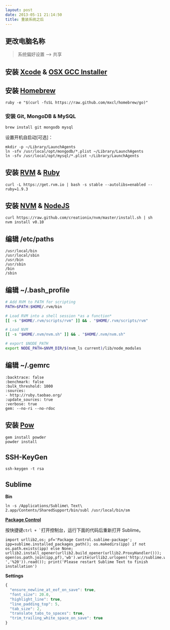 ```yaml
---
layout: post
date: 2013-05-11 21:14:50
title: 重装系统之后
---
```


## 更改电脑名称

> 系统偏好设置 --&gt; 共享

## 安装 [Xcode](http://itunes.apple.com/us/app/xcode/id497799835) &amp; [OSX GCC Installer](https://github.com/kennethreitz/osx-gcc-installer)

## 安装 [Homebrew](http://mxcl.github.io/homebrew/)

```
ruby -e "$(curl -fsSL https://raw.github.com/mxcl/homebrew/go)"
```

### 安装 Git, MongoDB &amp; MySQL

```
brew install git mongodb mysql
```

设置开机自启动[可选]：

```
mkdir -p ~/Library/LaunchAgents
ln -sfv /usr/local/opt/mongodb/*.plist ~/Library/LaunchAgents
ln -sfv /usr/local/opt/mysql/*.plist ~/Library/LaunchAgents
```

## 安装 [RVM](https://rvm.io/) &amp; [Ruby](http://www.ruby-lang.org/)

```
curl -L https://get.rvm.io | bash -s stable --autolibs=enabled --ruby=1.9.3
```

## 安装 [NVM](https://github.com/creationix/nvm) &amp; [NodeJS](http://nodejs.org/)

```
curl https://raw.github.com/creationix/nvm/master/install.sh | sh
nvm install v0.10
```

## 编辑 /etc/paths

```
/usr/local/bin
/usr/local/sbin
/usr/bin
/usr/sbin
/bin
/sbin
```

## 编辑 ~/.bash_profile

```bash
# Add RVM to PATH for scripting
PATH=$PATH:$HOME/.rvm/bin

# Load RVM into a shell session *as a function*
[[ -s "$HOME/.rvm/scripts/rvm" ]] && . "$HOME/.rvm/scripts/rvm"

# Load NVM
[[ -s "$HOME/.nvm/nvm.sh" ]] && . "$HOME/.nvm/nvm.sh"

# export $NODE_PATH
export NODE_PATH=$NVM_DIR/$(nvm_ls current)/lib/node_modules
```

## 编辑 ~/.gemrc

```
:backtrace: false
:benchmark: false
:bulk_threshold: 1000
:sources:
- http://ruby.taobao.org/
:update_sources: true
:verbose: true
gem: --no-ri --no-rdoc
```

## 安装 [Pow](http://pow.cx/)

```
gem install powder
powder install
```

## SSH-KeyGen

```
ssh-keygen -t rsa
```

## Sublime

__Bin__

```
ln -s /Applications/Sublime\ Text\ 2.app/Contents/SharedSupport/bin/subl /usr/local/bin/sm
```

[__Package Control__](http://wbond.net/sublime_packages/package_control/installation)

按快捷键<code>ctrl + `</code>打开控制台，运行下面的代码后重新打开 Sublime。

```
import urllib2,os; pf='Package Control.sublime-package'; ipp=sublime.installed_packages_path(); os.makedirs(ipp) if not os.path.exists(ipp) else None; urllib2.install_opener(urllib2.build_opener(urllib2.ProxyHandler())); open(os.path.join(ipp,pf),'wb').write(urllib2.urlopen('http://sublime.wbond.net/'+pf.replace(' ','%20')).read()); print('Please restart Sublime Text to finish installation')
```

__Settings__

```js
{
  "ensure_newline_at_eof_on_save": true,
  "font_size": 20.0,
  "highlight_line": true,
  "line_padding_top": 5,
  "tab_size": 2,
  "translate_tabs_to_spaces": true,
  "trim_trailing_white_space_on_save": true
}
```
